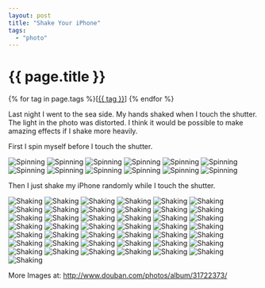 ```yaml
---
layout: post
title: "Shake Your iPhone"
tags:
  - "photo"
---
```


# {{ page.title }}

<div class="tags">
{% for tag in page.tags %}[<a class="tag" href="/tags.html#{{ tag }}">{{ tag }}</a>] {% endfor %}
</div>


Last night I went to the sea side. My hands shaked  when I touch the shutter. The light in the photo was distorted. I think it would be possible to make amazing effects if I shake more heavily.

First I spin myself before I touch the shutter.


![Spinning](http://commondatastorage.googleapis.com/dujinfang.com/images/shake-your-iphone/IMG_0070.JPG)
![Spinning](http://commondatastorage.googleapis.com/dujinfang.com/images/shake-your-iphone/IMG_0071.JPG)
![Spinning](http://commondatastorage.googleapis.com/dujinfang.com/images/shake-your-iphone/IMG_0072.JPG)
![Spinning](http://commondatastorage.googleapis.com/dujinfang.com/images/shake-your-iphone/IMG_0073.JPG)
![Spinning](http://commondatastorage.googleapis.com/dujinfang.com/images/shake-your-iphone/IMG_0074.JPG)
![Spinning](http://commondatastorage.googleapis.com/dujinfang.com/images/shake-your-iphone/IMG_0075.JPG)
![Spinning](http://commondatastorage.googleapis.com/dujinfang.com/images/shake-your-iphone/IMG_0076.JPG)
![Spinning](http://commondatastorage.googleapis.com/dujinfang.com/images/shake-your-iphone/IMG_0077.JPG)
![Spinning](http://commondatastorage.googleapis.com/dujinfang.com/images/shake-your-iphone/IMG_0078.JPG)
![Spinning](http://commondatastorage.googleapis.com/dujinfang.com/images/shake-your-iphone/IMG_0079.JPG)
![Spinning](http://commondatastorage.googleapis.com/dujinfang.com/images/shake-your-iphone/IMG_0080.JPG)
![Spinning](http://commondatastorage.googleapis.com/dujinfang.com/images/shake-your-iphone/IMG_0081.JPG)

Then I just shake my iPhone randomly while I touch the shutter.


![Shaking](http://commondatastorage.googleapis.com/dujinfang.com/images/shake-your-iphone/IMG_0082.JPG)
![Shaking](http://commondatastorage.googleapis.com/dujinfang.com/images/shake-your-iphone/IMG_0083.JPG)
![Shaking](http://commondatastorage.googleapis.com/dujinfang.com/images/shake-your-iphone/IMG_0084.JPG)
![Shaking](http://commondatastorage.googleapis.com/dujinfang.com/images/shake-your-iphone/IMG_0085.JPG)
![Shaking](http://commondatastorage.googleapis.com/dujinfang.com/images/shake-your-iphone/IMG_0086.JPG)
![Shaking](http://commondatastorage.googleapis.com/dujinfang.com/images/shake-your-iphone/IMG_0087.JPG)
![Shaking](http://commondatastorage.googleapis.com/dujinfang.com/images/shake-your-iphone/IMG_0088.JPG)
![Shaking](http://commondatastorage.googleapis.com/dujinfang.com/images/shake-your-iphone/IMG_0089.JPG)
![Shaking](http://commondatastorage.googleapis.com/dujinfang.com/images/shake-your-iphone/IMG_0090.JPG)
![Shaking](http://commondatastorage.googleapis.com/dujinfang.com/images/shake-your-iphone/IMG_0091.JPG)
![Shaking](http://commondatastorage.googleapis.com/dujinfang.com/images/shake-your-iphone/IMG_0092.JPG)
![Shaking](http://commondatastorage.googleapis.com/dujinfang.com/images/shake-your-iphone/IMG_0093.JPG)
![Shaking](http://commondatastorage.googleapis.com/dujinfang.com/images/shake-your-iphone/IMG_0095.JPG)
![Shaking](http://commondatastorage.googleapis.com/dujinfang.com/images/shake-your-iphone/IMG_0096.JPG)
![Shaking](http://commondatastorage.googleapis.com/dujinfang.com/images/shake-your-iphone/IMG_0097.JPG)
![Shaking](http://commondatastorage.googleapis.com/dujinfang.com/images/shake-your-iphone/IMG_0098.JPG)
![Shaking](http://commondatastorage.googleapis.com/dujinfang.com/images/shake-your-iphone/IMG_0099.JPG)
![Shaking](http://commondatastorage.googleapis.com/dujinfang.com/images/shake-your-iphone/IMG_0100.JPG)
![Shaking](http://commondatastorage.googleapis.com/dujinfang.com/images/shake-your-iphone/IMG_0101.JPG)
![Shaking](http://commondatastorage.googleapis.com/dujinfang.com/images/shake-your-iphone/IMG_0102.JPG)
![Shaking](http://commondatastorage.googleapis.com/dujinfang.com/images/shake-your-iphone/IMG_0103.JPG)
![Shaking](http://commondatastorage.googleapis.com/dujinfang.com/images/shake-your-iphone/IMG_0104.JPG)
![Shaking](http://commondatastorage.googleapis.com/dujinfang.com/images/shake-your-iphone/IMG_0105.JPG)
![Shaking](http://commondatastorage.googleapis.com/dujinfang.com/images/shake-your-iphone/IMG_0106.JPG)
![Shaking](http://commondatastorage.googleapis.com/dujinfang.com/images/shake-your-iphone/IMG_0107.JPG)
![Shaking](http://commondatastorage.googleapis.com/dujinfang.com/images/shake-your-iphone/IMG_0108.JPG)
![Shaking](http://commondatastorage.googleapis.com/dujinfang.com/images/shake-your-iphone/IMG_0109.JPG)
![Shaking](http://commondatastorage.googleapis.com/dujinfang.com/images/shake-your-iphone/IMG_0110.JPG)
![Shaking](http://commondatastorage.googleapis.com/dujinfang.com/images/shake-your-iphone/IMG_0111.JPG)
![Shaking](http://commondatastorage.googleapis.com/dujinfang.com/images/shake-your-iphone/IMG_0112.JPG)
![Shaking](http://commondatastorage.googleapis.com/dujinfang.com/images/shake-your-iphone/IMG_0113.JPG)
![Shaking](http://commondatastorage.googleapis.com/dujinfang.com/images/shake-your-iphone/IMG_0114.JPG)
![Shaking](http://commondatastorage.googleapis.com/dujinfang.com/images/shake-your-iphone/IMG_0115.JPG)
![Shaking](http://commondatastorage.googleapis.com/dujinfang.com/images/shake-your-iphone/IMG_0116.JPG)
![Shaking](http://commondatastorage.googleapis.com/dujinfang.com/images/shake-your-iphone/IMG_0117.JPG)
![Shaking](http://commondatastorage.googleapis.com/dujinfang.com/images/shake-your-iphone/IMG_0118.JPG)
![Shaking](http://commondatastorage.googleapis.com/dujinfang.com/images/shake-your-iphone/IMG_0119.JPG)
![Shaking](http://commondatastorage.googleapis.com/dujinfang.com/images/shake-your-iphone/IMG_0120.JPG)
![Shaking](http://commondatastorage.googleapis.com/dujinfang.com/images/shake-your-iphone/IMG_0121.JPG)
![Shaking](http://commondatastorage.googleapis.com/dujinfang.com/images/shake-your-iphone/IMG_0122.JPG)
![Shaking](http://commondatastorage.googleapis.com/dujinfang.com/images/shake-your-iphone/IMG_0123.JPG)
![Shaking](http://commondatastorage.googleapis.com/dujinfang.com/images/shake-your-iphone/IMG_0124.JPG)
![Shaking](http://commondatastorage.googleapis.com/dujinfang.com/images/shake-your-iphone/IMG_0125.JPG)

More Images at: <http://www.douban.com/photos/album/31722373/>


